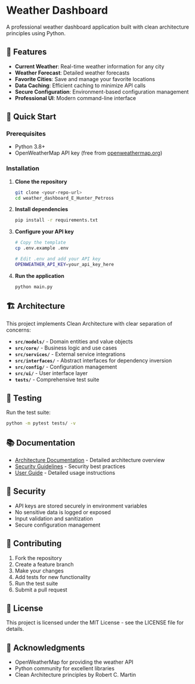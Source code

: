 # Weather Dashboard

A professional weather dashboard application built with clean architecture principles using Python.

## 🌟 Features

- **Current Weather**: Real-time weather information for any city
- **Weather Forecast**: Detailed weather forecasts
- **Favorite Cities**: Save and manage your favorite locations
- **Data Caching**: Efficient caching to minimize API calls
- **Secure Configuration**: Environment-based configuration management
- **Professional UI**: Modern command-line interface

## 🚀 Quick Start

### Prerequisites

- Python 3.8+
- OpenWeatherMap API key (free from [openweathermap.org](https://openweathermap.org/api))

### Installation

1. **Clone the repository**

   ```bash
   git clone <your-repo-url>
   cd weather_dashboard_E_Hunter_Petross
   ```

2. **Install dependencies**

   ```bash
   pip install -r requirements.txt
   ```

3. **Configure your API key**

   ```bash
   # Copy the template
   cp .env.example .env
   
   # Edit .env and add your API key
   OPENWEATHER_API_KEY=your_api_key_here
   ```

4. **Run the application**

   ```bash
   python main.py
   ```

## 🏗️ Architecture

This project implements Clean Architecture with clear separation of concerns:

- **`src/models/`** - Domain entities and value objects
- **`src/core/`** - Business logic and use cases
- **`src/services/`** - External service integrations
- **`src/interfaces/`** - Abstract interfaces for dependency inversion
- **`src/config/`** - Configuration management
- **`src/ui/`** - User interface layer
- **`tests/`** - Comprehensive test suite

## 🧪 Testing

Run the test suite:

```bash
python -m pytest tests/ -v
```

## 📚 Documentation

- [Architecture Documentation](ARCHITECTURE.md) - Detailed architecture overview
- [Security Guidelines](SECURITY.md) - Security best practices
- [User Guide](docs/user_guide.md) - Detailed usage instructions

## 🔐 Security

- API keys are stored securely in environment variables
- No sensitive data is logged or exposed
- Input validation and sanitization
- Secure configuration management

## 🤝 Contributing

1. Fork the repository
2. Create a feature branch
3. Make your changes
4. Add tests for new functionality
5. Run the test suite
6. Submit a pull request

## 📄 License

This project is licensed under the MIT License - see the LICENSE file for details.

## 🙏 Acknowledgments

- OpenWeatherMap for providing the weather API
- Python community for excellent libraries
- Clean Architecture principles by Robert C. Martin
